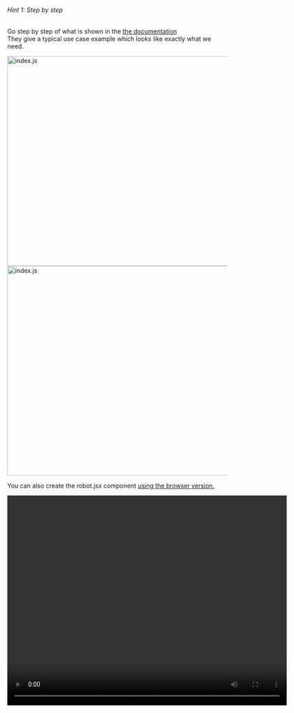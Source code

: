 ###### Hint 1: Step by step

Go step by step of what is shown in the <a href="https://github.com/pmndrs/gltfjsx" style="text-decoration: underline;" target="_blank" rel="noopener noreferrer">the documentation</a>  
They give a typical use case example which looks like exactly what we need.

<img src="/robot-landing/image16.png" alt="index.js" width="640" height="480">
<img src="/robot-landing/image17.png" alt="index.js" width="640" height="480">


You can also create the robot.jsx component <a href="https://gltf.pmnd.rs/" style="text-decoration: underline;" target="_blank" rel="noopener noreferrer">using the browser version.</a>

<video width="640" height="480" controls preload>
  <source src="/robot-landing/m4-1.mp4" type="video/mp4">
  Your browser does not support the video tag.
</video>
